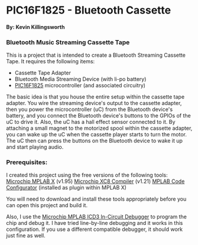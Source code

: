 PIC16F1825 - Bluetooth Cassette
===============================
#### By: Kevin Killingsworth

### Bluetooth Music Streaming Cassette Tape

This is a project that is intended to create a Bluetooth Streaming
Cassette Tape.  It requires the following items:

 * Cassette Tape Adapter
 * Bluetooth Media Streaming Device (with li-po battery)
 * [PIC16F1825][1] microcontroller (and associated circuitry)

The basic idea is that you house the entire setup within the cassette tape
adapter.  You wire the streaming device's output to the cassette adapter,
then you power the microcontroller (uC) from the Bluetooth device's battery,
and you connect the Bluetooth device's buttons to the GPIOs of the
uC to drive it.  Also, the uC has a hall effect sensor connected to it.
By attaching a small magnet to the motorized spool within the cassette adapter,
you can wake up the uC when the cassette player starts to turn the motor.
The uC then can press the buttons on the Bluetooth device to wake it up
and start playing audio.

### Prerequisites:

I created this project using the free versions of the following tools:
[Microchip MPLAB X][2] (v1.95)
[Microchip XC8 Compiler][3] (v1.21)
[MPLAB Code Configurator][4] (installed as plugin within MPLAB X)

You will need to download and install these tools appropriately before you
can open this project and build it.

Also, I use the [Microchip MPLAB ICD3 In-Circuit Debugger][5] to program
the chip and debug it.  I have tried line-by-line debugging and it works
in this configuration.  If you use a different compatible debugger, it should
work just fine as well.

[1]: http://www.microchip.com/wwwproducts/Devices.aspx?dDocName=en546902 "PIC 16F1825"
[2]: http://www.microchip.com/pagehandler/en-us/family/mplabx/ "MPLAB X"
[3]: http://www.microchip.com/pagehandler/en_us/devtools/mplabxc/ "MPLAB XC Compilers"
[4]: http://www.microchip.com/pagehandler/en-us/press-release/microchips-free-code-configura.html "MPLAB Code Configurator"
[5]: http://www.microchip.com/stellent/idcplg?IdcService=SS_GET_PAGE&nodeId=1406&dDocName=en537580 "MPLAB ICD 3 In-Circuit Debugger"



